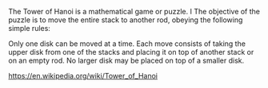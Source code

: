 The Tower of Hanoi is a mathematical game or puzzle. I
The objective of the puzzle is to move the entire stack to another rod, obeying the following simple rules:

Only one disk can be moved at a time.
Each move consists of taking the upper disk from one of the stacks and placing it on top of another stack or on an empty rod.
No larger disk may be placed on top of a smaller disk. 

https://en.wikipedia.org/wiki/Tower_of_Hanoi
